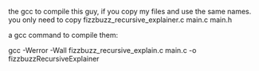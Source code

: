 the gcc to compile this guy, if you copy my files and use the same names.
you only need to copy 
fizzbuzz_recursive_explainer.c
main.c
main.h


a gcc command to compile them:

gcc -Werror -Wall fizzbuzz_recursive_explain.c main.c -o fizzbuzzRecursiveExplainer
